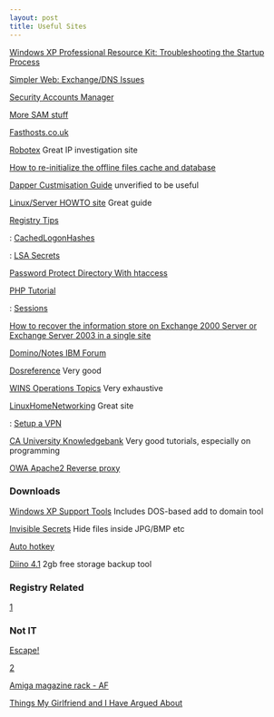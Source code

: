```yaml
---
layout: post 
title: Useful Sites
---
```


[Windows XP Professional Resource Kit: Troubleshooting the Startup
Process](http://www.microsoft.com/technet/prodtechnol/winxppro/reskit/c29621675.mspx)

[Simpler Web: Exchange/DNS
Issues](http://www.swinc.com/resources/exchange/smtp_dnsissues.asp)

[Security Accounts
Manager](http://www.beginningtoseethelight.org/ntsecurity/index.php)

[More SAM
stuff](http://archives.neohapsis.com/archives/ntbugtraq/2003-q3/0033.html)

[Fasthosts.co.uk](http://www.fasthosts.co.uk)

[Robotex](http://www.robtex.com) Great IP investigation site

[How to re-initialize the offline files cache and
database](http://support.microsoft.com/kb/230738)

[Dapper Custmisation
Guide](http://ubuntuforums.org/showthread.php?t=296462) unverified to be
useful

[Linux/Server HOWTO site](http://gentoo-wiki.com/Index:HOWTO) Great
guide

[Registry
Tips](http://www.windowsnetworking.com/kbase/WindowsTips/WindowsNT/RegistryTips/)

:   [CachedLogonHashes](http://www.windowsnetworking.com/kbase/WindowsTips/WindowsNT/RegistryTips/Password/CachedLogonHashes.html)

<!-- -->

:   [LSA
    Secrets](http://www.windowsnetworking.com/nt/registry/rtips320.shtml)

[Password Protect Directory With
htaccess](http://www.cyberciti.biz/faq/howto-setup-apache-password-protect-directory-with-htaccess-file/)

[PHP Tutorial](http://www.w3schools.com/php/default.asp)

:   [Sessions](http://www.w3schools.com/php/php_sessions.asp)

[How to recover the information store on Exchange 2000 Server or
Exchange Server 2003 in a single
site](http://support.microsoft.com/kb/313184/)

[Domino/Notes IBM Forum](http://www-10.lotus.com/ldd/nd6forum.nsf)

[Dosreference](http://www.tekweb.dk/manuals/command/COMMANDS/F/FINDSTR.HTM)
Very good

[WINS Operations
Topics](http://technet2.microsoft.com/windowsserver/en/operations/wins.mspx)
Very exhaustive

[LinuxHomeNetworking](http://www.linuxhomenetworking.com/wiki/index.php)
Great site

:   [Setup a
    VPN](http://www.linuxhomenetworking.com/wiki/index.php/Quick_HOWTO_:_Ch35_:_Configuring_Linux_VPNs)

[CA University
Knowledgebank](http://www.cauniversity.org/knowledgebank?file=kb.php&action=view&id=99)
Very good tutorials, especially on programming

[OWA Apache2 Reverse proxy](http://3cx.org/item/46)

### Downloads

[Windows XP Support Tools](http://support.microsoft.com/kb/838079/en-us)
Includes DOS-based add to domain tool

[Invisible
Secrets](http://software.techrepublic.com.com/download.aspx?&docid=236355&promo=100511)
Hide files inside JPG/BMP etc

[Auto hotkey](http://www.autohotkey.com/)

[Diino
4.1](http://www.download.com/Diino/3000-2196_4-10648970.html?ctype=rubics&cval=1.1.2.14758)
2gb free storage backup tool

### Registry Related

[1](http://technet2.microsoft.com/windowsserver/en/library/c07587ec-4a60-4bca-8508-29a4296b72121033.mspx?mfr=true)

### Not IT

[Escape!](http://members.iinet.net.au/~pontipak/redsquare.html)

[2](http://en.wikipedia.org/wiki/Wikipedia:Featured_pictures/Aeronautics_and_aviation)

[Amiga magazine rack - AF](http://amr.abime.net/issues_4)

[Things My Girlfriend and I Have Argued
About](http://www.mil-millington.com/)
